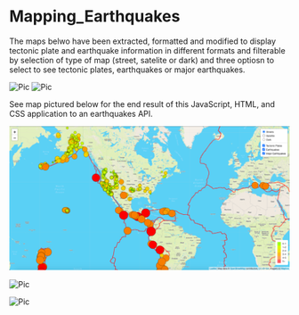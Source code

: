 # Mapping_Earthquakes

The maps belwo have been extracted, formatted and modified to display tectonic plate and earthquake information in different formats and filterable by selection of type of map (street, satelite or dark) and three optiosn to select to see tectonic plates, earthquakes or major earthquakes. 

![Pic]() ![Pic]()

See map pictured below for the end result of this JavaScript, HTML, and CSS application to an earthquakes API. 

![Pic](https://github.com/msha789/Mapping_Earthquakes/blob/383ba5179006bae4e51873f5954f71b4978b5152/Screen%20Shot%202022-03-30%20at%2010.12.10%20PM.png)

![Pic]()

![Pic]()
